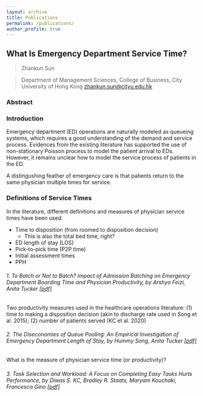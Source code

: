 ```yaml
---
layout: archive
title: Publications
permalink: /publications/
author_profile: true
---
```


## What Is Emergency Department Service Time?
> Zhankun Sun

> Department of Management Sciences, College of Business, City University of Hong Kong
> zhankun.sun@cityu.edu.hk

### Abstract


### Introduction

Emergency department (ED) operations are naturally modeled as queueing systems, which requires a good understanding of the demand and service process. Evidences from the existing literature has supported the use of non-stationary Poisson process to model the patient arrival to EDs. However, it remains unclear how to model the service process of patients in the ED.

A distingushing feather of emergency care is that patients return to the same physician multiple times for service.

### Definitions of Service Times
In the literature, different definitions and measures of physician service times have been used.

* Time to disposition (from roomed to disposition decision)
  * This is also the total bed time, right?
* ED length of stay (LOS)
* Pick-to-pick time (P2P time)
* Initial assessment times
* PPH


###### 1. To Batch or Not to Batch? Impact of Admission Batching on Emergency Department Boarding Time and Physician Productivity, by Arshya Feizi, Anita Tucker [\[pdf\]](/files/Tucker_ToBatchorNottoBatch.pdf)

Two productivity measures used in the healthcare operations literature: (1) time to making a disposition decision (akin to discharge rate used in Song et al. 2015); (2) number of patients served (KC et al. 2020)

###### 2. The Diseconomies of Queue Pooling: An Empirical Investigation of Emergency Department Length of Stay, by Hummy Song, Anita Tucker [\[pdf\]](/files/The_Diseconomies_of_Queue_Pooling_An_Empirical_Inv.pdf)

What is the measure of physician service time (or productivity)?

###### 3. Task Selection and Workload: A Focus on Completing Easy Tasks Hurts Performance, by Diwas S. KC, Bradley R. Staats, Maryam Kouchaki, Francesca Gino  [\[pdf\]](/files/ms_2020_KC_task_selection_and_workload.pdf)
